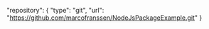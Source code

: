 "repository": {
  "type": "git",
  "url": "https://github.com/marcofranssen/NodeJsPackageExample.git"
}
